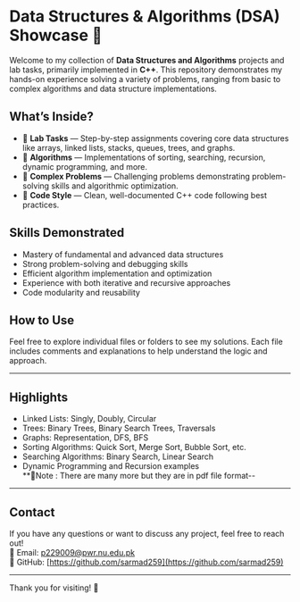 # Data Structures & Algorithms (DSA) Showcase 🧩

Welcome to my collection of **Data Structures and Algorithms** projects and lab tasks, primarily implemented in **C++**. This repository demonstrates my hands-on experience solving a variety of problems, ranging from basic to complex algorithms and data structure implementations.

## What’s Inside?

- 📂 **Lab Tasks** — Step-by-step assignments covering core data structures like arrays, linked lists, stacks, queues, trees, and graphs.  
- 🧰 **Algorithms** — Implementations of sorting, searching, recursion, dynamic programming, and more.  
- 🚀 **Complex Problems** — Challenging problems demonstrating problem-solving skills and algorithmic optimization.  
- 📝 **Code Style** — Clean, well-documented C++ code following best practices.  

## Skills Demonstrated

- Mastery of fundamental and advanced data structures  
- Strong problem-solving and debugging skills  
- Efficient algorithm implementation and optimization  
- Experience with both iterative and recursive approaches  
- Code modularity and reusability  

## How to Use

Feel free to explore individual files or folders to see my solutions. Each file includes comments and explanations to help understand the logic and approach.

---

## Highlights

- Linked Lists: Singly, Doubly, Circular  
- Trees: Binary Trees, Binary Search Trees, Traversals  
- Graphs: Representation, DFS, BFS  
- Sorting Algorithms: Quick Sort, Merge Sort, Bubble Sort, etc.  
- Searching Algorithms: Binary Search, Linear Search  
- Dynamic Programming and Recursion examples  
**👀Note : There are many more but they are in pdf file format--
---

## Contact

If you have any questions or want to discuss any project, feel free to reach out!  
📧 Email: [p229009@pwr.nu.edu.pk](mailto:p229009@pwr.nu.edu.pk)  
🔗 GitHub: [https://github.com/sarmad259](https://github.com/sarmad259)

---

Thank you for visiting! 🚀  
